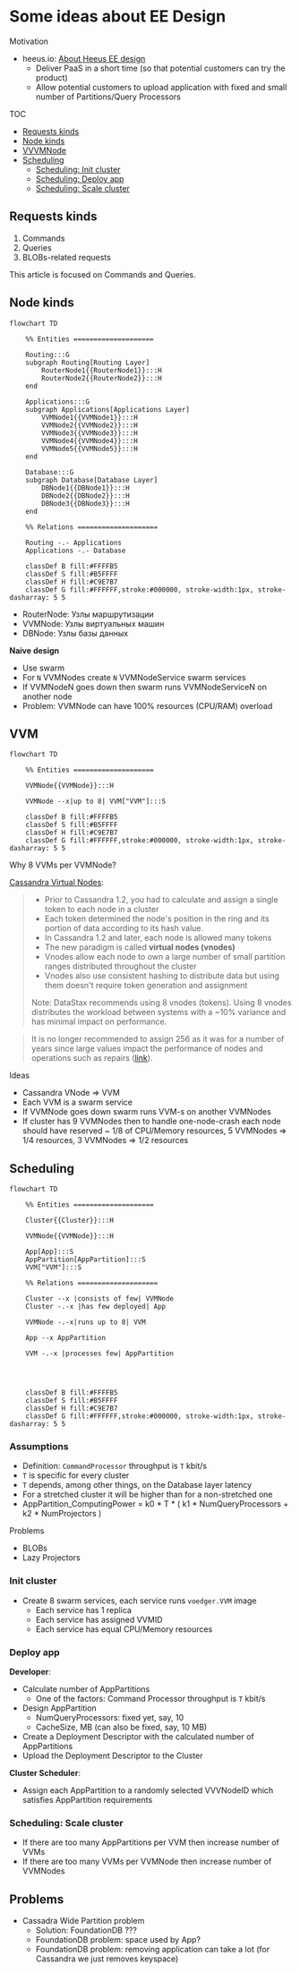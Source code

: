 # Some ideas about EE Design

Motivation
- heeus.io: [About Heeus EE design](https://dev.heeus.io/launchpad/#!26633)
  - Deliver PaaS in a short time (so that potential customers can try the product)
  - Allow potential customers to upload application with fixed and small number of Partitions/Query Processors

TOC
- [Requests kinds](#requests-kinds)
- [Node kinds](#node-kinds)
- [VVVMNode](#vappnode)
- [Scheduling](#scheduling)
    - [Scheduling: Init cluster](#scheduling-init-cluster)
    - [Scheduling: Deploy app](#scheduling-deploy-app)
    - [Scheduling: Scale cluster](#scheduling-scale-cluster)

## Requests kinds

1. Commands
2. Queries
3. BLOBs-related requests

This article is focused on Commands and Queries.

## Node kinds

```mermaid
flowchart TD

    %% Entities ====================

    Routing:::G
    subgraph Routing[Routing Layer]
        RouterNode1{{RouterNode1}}:::H
        RouterNode2{{RouterNode2}}:::H
    end

    Applications:::G
    subgraph Applications[Applications Layer]
        VVMNode1{{VVMNode1}}:::H
        VVMNode2{{VVMNode2}}:::H
        VVMNode3{{VVMNode3}}:::H
        VVMNode4{{VVMNode4}}:::H
        VVMNode5{{VVMNode5}}:::H
    end

    Database:::G
    subgraph Database[Database Layer]
        DBNode1{{DBNode1}}:::H
        DBNode2{{DBNode2}}:::H
        DBNode3{{DBNode3}}:::H
    end

    %% Relations ====================

    Routing -.- Applications
    Applications -.- Database

    classDef B fill:#FFFFB5
    classDef S fill:#B5FFFF
    classDef H fill:#C9E7B7
    classDef G fill:#FFFFFF,stroke:#000000, stroke-width:1px, stroke-dasharray: 5 5
```

- RouterNode: Узлы маршрутизации
- VVMNode: Узлы виртуальных машин
- DBNode: Узлы базы данных

**Naive design**
- Use swarm
- For `N` VVMNodes create `N` VVMNodeService swarm services
- If VVMNodeN goes down then swarm runs VVMNodeServiceN on another node
- Problem: VVMNode can have 100% resources (CPU/RAM) overload


## VVM

```mermaid
flowchart TD

    %% Entities ====================

    VVMNode{{VVMNode}}:::H

    VVMNode --x|up to 8| VVM["VVM"]:::S

    classDef B fill:#FFFFB5
    classDef S fill:#B5FFFF
    classDef H fill:#C9E7B7
    classDef G fill:#FFFFFF,stroke:#000000, stroke-width:1px, stroke-dasharray: 5 5
```


Why 8 VVMs per VVMNode?

[Cassandra Virtual Nodes](https://docs.datastax.com/en/cassandra-oss/3.0/cassandra/architecture/archDataDistributeDistribute.html):

> - Prior to Cassandra 1.2, you had to calculate and assign a single token to each node in a cluster
> - Each token determined the node's position in the ring and its portion of data according to its hash value.
> - In Cassandra 1.2 and later, each node is allowed many tokens
> - The new paradigm is called **virtual nodes (vnodes)**
> - Vnodes allow each node to own a large number of small partition ranges distributed throughout the cluster
> - Vnodes also use consistent hashing to distribute data but using them doesn't require token generation and assignment
>
> Note: DataStax recommends using 8 vnodes (tokens). Using 8 vnodes distributes the workload between systems with a ~10% variance and has minimal impact on performance.

> It is no longer recommended to assign 256 as it was for a number of years since large values impact the performance of nodes and operations such as repairs ([link](https://community.datastax.com/questions/4966/what-is-the-maximum-vnodes-per-node.html)).

Ideas
- Cassandra VNode => VVM
- Each VVM is a swarm service
- If VVMNode goes down swarm runs VVM-s on another VVMNodes
- If cluster has 9 VVMNodes then to handle one-node-crash each node should have reserved ~ 1/8 of CPU/Memory resources, 5 VVMNodes => 1/4 resources, 3 VVMNodes => 1/2 resources

## Scheduling

```mermaid
flowchart TD

    %% Entities ====================

    Cluster{{Cluster}}:::H

    VVMNode{{VVMNode}}:::H

    App[App]:::S
    AppPartition[AppPartition]:::S
    VVM["VVM"]:::S

    %% Relations ====================

    Cluster --x |consists of few| VVMNode
    Cluster -.-x |has few deployed| App

    VVMNode -.-x|runs up to 8| VVM

    App --x AppPartition

    VVM -.-x |processes few| AppPartition




    classDef B fill:#FFFFB5
    classDef S fill:#B5FFFF
    classDef H fill:#C9E7B7
    classDef G fill:#FFFFFF,stroke:#000000, stroke-width:1px, stroke-dasharray: 5 5
```

### Assumptions

- Definition: `CommandProcessor` throughput is `T` kbit/s
- `T` is specific for every cluster
- `T` depends, among other things, on the Database layer latency
- For a stretched cluster it will be higher than for a non-stretched one
- AppPartition_ComputingPower = k0 * T * ( k1 * NumQueryProcessors + k2 * NumProjectors )

Problems
- BLOBs
- Lazy Projectors

### Init cluster

- Create 8 swarm services, each service runs `voedger.VVM` image
  - Each service has 1 replica
  - Each service has assigned VVMID
  - Each service has equal CPU/Memory resources

### Deploy app

**Developer**:

- Calculate number of AppPartitions
  - One of the factors: Command Processor throughput is `T` kbit/s
- Design AppPartition
  - NumQueryProcessors: fixed yet, say, 10
  - CacheSize, MB (can also be fixed, say, 10 MB)
- Create a Deployment Descriptor with the calculated number of AppPartitions
- Upload the Deployment Descriptor to the Cluster

**Cluster Scheduler**:

- Assign each AppPartition to a randomly selected VVVNodeID which satisfies AppPartition requirements



### Scheduling: Scale cluster

- If there are too many AppPartitions per VVM then increase number of VVMs
- If there are too many VVMs per VVMNode then increase number of VVMNodes


## Problems

- Cassadra Wide Partition problem
  - Solution: FoundationDB ???
  - FoundationDB problem: space used by App?
  - FoundationDB problem: removing application can take a lot (for Cassandra we just removes keyspace)
